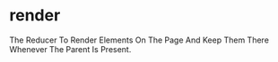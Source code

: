# render
The Reducer To Render Elements On The Page And Keep Them There Whenever The Parent Is Present.
